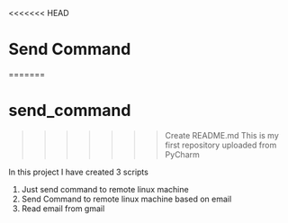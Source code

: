 <<<<<<< HEAD
# Send Command
=======
# send_command
>>>>>>> Create README.md
This is my first repository uploaded from PyCharm

In this project I have created 3 scripts
1. Just send command to remote linux machine
2. Send Command to remote linux machine based on email
3. Read email from gmail
